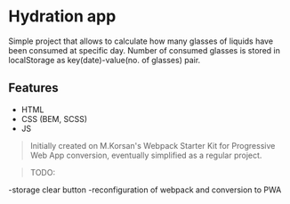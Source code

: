 # Hydration app
Simple project that allows to calculate how many glasses of liquids have been consumed at specific day. Number of consumed glasses is stored in localStorage as key(date)-value(no. of glasses) pair.

## Features

- HTML
- CSS (BEM, SCSS)
- JS

>Initially created on  M.Korsan's Webpack Starter Kit for Progressive Web App conversion, eventually simplified as a regular project.  

>TODO: 

-storage clear button
-reconfiguration of webpack and conversion to PWA
